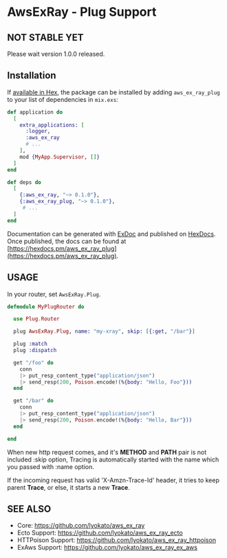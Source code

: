 # AwsExRay - Plug Support

## NOT STABLE YET

Please wait version 1.0.0 released.

## Installation

If [available in Hex](https://hex.pm/docs/publish), the package can be installed
by adding `aws_ex_ray_plug` to your list of dependencies in `mix.exs`:

```elixir
def application do
  [
    extra_applications: [
      :logger,
      :aws_ex_ray
      # ...
    ],
    mod {MyApp.Supervisor, []}
  ]
end

def deps do
  [
    {:aws_ex_ray, "~> 0.1.0"},
    {:aws_ex_ray_plug, "~> 0.1.0"},
     # ...
  ]
end
```

Documentation can be generated with [ExDoc](https://github.com/elixir-lang/ex_doc)
and published on [HexDocs](https://hexdocs.pm). Once published, the docs can
be found at [https://hexdocs.pm/aws_ex_ray_plug](https://hexdocs.pm/aws_ex_ray_plug).

## USAGE

In your router, set `AwsExRay.Plug`.

```elixir
defmodule MyPlugRouter do

  use Plug.Router

  plug AwsExRay.Plug, name: "my-xray", skip: [{:get, "/bar"}]

  plug :match
  plug :dispatch

  get "/foo" do
    conn
    |> put_resp_content_type("application/json")
    |> send_resp(200, Poison.encode!(%{body: "Hello, Foo"}))
  end

  get "/bar" do
    conn
    |> put_resp_content_type("application/json")
    |> send_resp(200, Poison.encode!(%{body: "Hello, Bar"}))
  end

end
```

When new http request comes, and it's **METHOD** and **PATH** pair is not included :skip option,
Tracing is automatically started with the name which you passed with :name option.

If the incoming request has valid 'X-Amzn-Trace-Id' header,
it tries to keep parent **Trace**, or else, it starts a new **Trace**.

## SEE ALSO

- Core: https://github.com/lyokato/aws_ex_ray
- Ecto Support: https://github.com/lyokato/aws_ex_ray_ecto
- HTTPoison Support: https://github.com/lyokato/aws_ex_ray_httpoison
- ExAws Support: https://github.com/lyokato/aws_ex_ray_ex_aws

